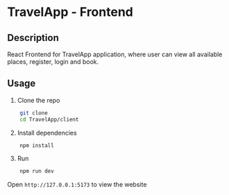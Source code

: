 # TravelApp - Frontend

## Description

React Frontend for TravelApp application, where user can view all available places, register, login and book.

## Usage

1. Clone the repo

```bash
    git clone 
    cd TravelApp/client
```

2. Install dependencies

```bash
    npm install
```

3. Run

```bash
    npm run dev
```

Open `http://127.0.0.1:5173` to view the website
